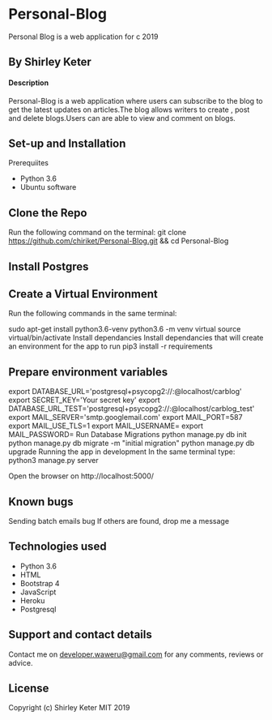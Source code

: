 # Personal-Blog
Personal Blog is a web application for c
2019

## By Shirley Keter
#### Description
Personal-Blog is a web application where users can subscribe to the blog to get the latest updates on articles.The blog allows writers to create , post and delete blogs.Users can are able to view and comment on blogs.

## Set-up and Installation
Prerequiites
- Python 3.6
- Ubuntu software

## Clone the Repo
Run the following command on the terminal: git clone https://github.com/chiriket/Personal-Blog.git && cd Personal-Blog

## Install Postgres

## Create a Virtual Environment
Run the following commands in the same terminal:

sudo apt-get install python3.6-venv
python3.6 -m venv virtual
source virtual/bin/activate
Install dependancies
Install dependancies that will create an environment for the app to run pip3 install -r requirements

## Prepare environment variables
export DATABASE_URL='postgresql+psycopg2://<your-username>:<your-password>@localhost/carblog'
export SECRET_KEY='Your secret key'
export DATABASE_URL_TEST='postgresql+psycopg2://<your-username>:<your-password>@localhost/carblog_test'
export MAIL_SERVER='smtp.googlemail.com'
export MAIL_PORT=587
export MAIL_USE_TLS=1
export MAIL_USERNAME=<your-email>
export MAIL_PASSWORD=<your-password> 
Run Database Migrations
python manage.py db init
python manage.py db migrate -m "initial migration"
python manage.py db upgrade
Running the app in development
In the same terminal type: python3 manage.py server

Open the browser on http://localhost:5000/

## Known bugs
Sending batch emails bug If others are found, drop me a message

## Technologies used
- Python 3.6
- HTML
- Bootstrap 4
- JavaScript
- Heroku
- Postgresql

## Support and contact details
Contact me on developer.waweru@gmail.com for any comments, reviews or advice.

## License
Copyright (c) Shirley Keter 
MIT 2019
